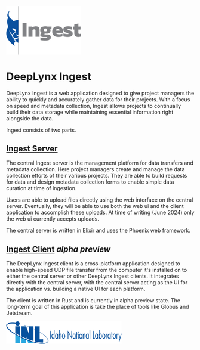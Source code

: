 <img src="server/priv/static/images/logo.png" width="200"/>

# DeepLynx Ingest


DeepLynx Ingest is a web application designed to give project managers the ability to quickly and accurately gather data for their projects. With a focus on speed and metadata collection, Ingest allows projects to continually build their data storage while maintaining essential information right alongside the data.


Ingest consists of two parts.


## [Ingest Server](/server/README.md)


The central Ingest server is the management platform for data transfers and metadata collection. Here project managers create and manage the data collection efforts of their various projects. They are able to build requests for data and design metadata collection forms to enable simple data curation at time of ingestion.

Users are able to upload files directly using the web interface on the central server. Eventually, they will be able to use both the web ui and the client application to accomplish these uploads. At time of writing (June 2024) only the web ui currently accepts uploads.


The central server is written in Elixir and uses the Phoenix web framework.


## [Ingest Client](/client/readme.md) *alpha preview*



The DeepLynx Ingest client is a cross-platform application designed to enable high-speed UDP file transfer from the computer it's installed on to either the central server or other DeepLynx Ingest clients. It integrates directly with the central server, with the central server acting as the UI for the application vs. building a native UI for each platform.

The client is written in Rust and is currently in alpha preview state. The long-term goal of this application is take the place of tools like Globus and Jetstream.





![inl_logo](server/priv/static/images/inllogo.png)